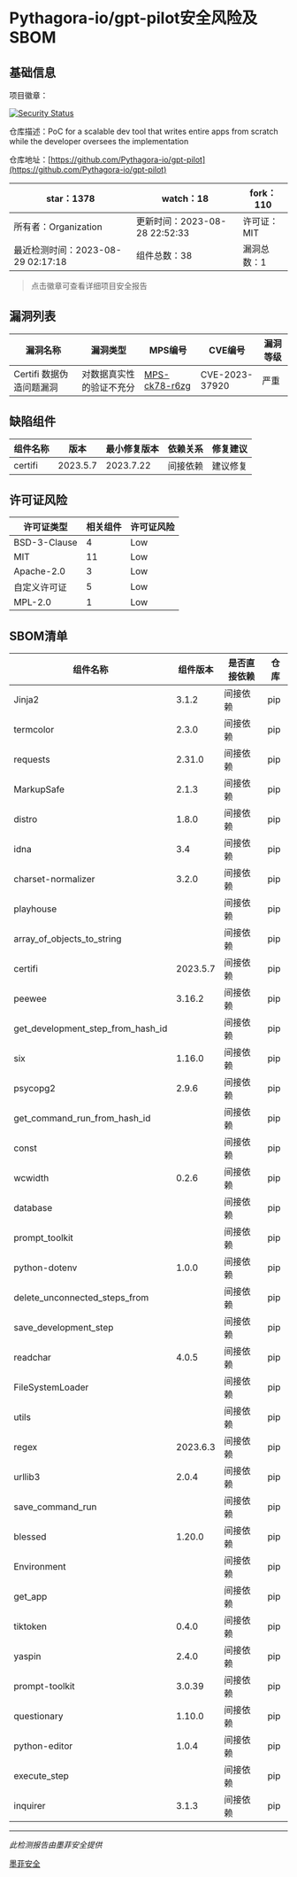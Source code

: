 # Pythagora-io/gpt-pilot安全风险及SBOM

## 基础信息

项目徽章：

[![Security Status](https://www.murphysec.com/platform3/v31/badge/1696225407652421632.svg)](https://www.murphysec.com/console/report/1694777088312504320/1696225407652421632)

仓库描述：PoC for a scalable dev tool that writes entire apps from scratch while the developer oversees the implementation

仓库地址：[https://github.com/Pythagora-io/gpt-pilot](https://github.com/Pythagora-io/gpt-pilot)

| star：1378 | watch：18 | fork：110 |
| ----------- | -------------- | ------------ |
| 所有者：Organization | 更新时间：2023-08-28 22:52:33 | 许可证：MIT |
| 最近检测时间：2023-08-29 02:17:18 | 组件总数：38 | 漏洞总数：1 |

> 点击徽章可查看详细项目安全报告



## 漏洞列表

| 漏洞名称 | 漏洞类型 | MPS编号 | CVE编号 | 漏洞等级 |
| ------- | ------ | ------- | ------ | ----- |
|Certifi 数据伪造问题漏洞|对数据真实性的验证不充分|[MPS-ck78-r6zg](https://www.oscs1024.com/hd/MPS-ck78-r6zg)|CVE-2023-37920|严重|




## 缺陷组件

| 组件名称 | 版本 | 最小修复版本 | 依赖关系 | 修复建议 |
| -------- | ---- | ------------ | -------- | -------- |
|certifi|2023.5.7|2023.7.22|间接依赖|建议修复|C:1|H:0|M:0|L:0|




## 许可证风险

| 许可证类型 | 相关组件 | 许可证风险 |
| ---------- | -------- | ---------- |
|BSD-3-Clause|4|Low|
|MIT|11|Low|
|Apache-2.0|3|Low|
|自定义许可证|5|Low|
|MPL-2.0|1|Low|




## SBOM清单

| 组件名称 | 组件版本 | 是否直接依赖 | 仓库 |
| -------- | -------- | ------------ | ---- |
|Jinja2|3.1.2|间接依赖|pip|
|termcolor|2.3.0|间接依赖|pip|
|requests|2.31.0|间接依赖|pip|
|MarkupSafe|2.1.3|间接依赖|pip|
|distro|1.8.0|间接依赖|pip|
|idna|3.4|间接依赖|pip|
|charset-normalizer|3.2.0|间接依赖|pip|
|playhouse||间接依赖|pip|
|array_of_objects_to_string||间接依赖|pip|
|certifi|2023.5.7|间接依赖|pip|
|peewee|3.16.2|间接依赖|pip|
|get_development_step_from_hash_id||间接依赖|pip|
|six|1.16.0|间接依赖|pip|
|psycopg2|2.9.6|间接依赖|pip|
|get_command_run_from_hash_id||间接依赖|pip|
|const||间接依赖|pip|
|wcwidth|0.2.6|间接依赖|pip|
|database||间接依赖|pip|
|prompt_toolkit||间接依赖|pip|
|python-dotenv|1.0.0|间接依赖|pip|
|delete_unconnected_steps_from||间接依赖|pip|
|save_development_step||间接依赖|pip|
|readchar|4.0.5|间接依赖|pip|
|FileSystemLoader||间接依赖|pip|
|utils||间接依赖|pip|
|regex|2023.6.3|间接依赖|pip|
|urllib3|2.0.4|间接依赖|pip|
|save_command_run||间接依赖|pip|
|blessed|1.20.0|间接依赖|pip|
|Environment||间接依赖|pip|
|get_app||间接依赖|pip|
|tiktoken|0.4.0|间接依赖|pip|
|yaspin|2.4.0|间接依赖|pip|
|prompt-toolkit|3.0.39|间接依赖|pip|
|questionary|1.10.0|间接依赖|pip|
|python-editor|1.0.4|间接依赖|pip|
|execute_step||间接依赖|pip|
|inquirer|3.1.3|间接依赖|pip|


------

*此检测报告由墨菲安全提供*

[墨菲安全](www.murphysec.com)